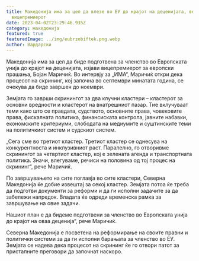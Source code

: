 ```yaml
---
title: Македонија има за цел да влезе во ЕУ до крајот на деценијата, вели
  вицепремиерот
date: 2023-04-02T23:29:46.935Z
category: македонија
featured: true
featuredImage: ../img/eubrzobiftek.png.webp
author: Вардарски
---
```


Македонија има за цел да биде подготвена за членство во Европската унија до крајот на деценијата, изјави вицепремиерот за европски прашања, Бојан Маричиќ. Во интервју за „ИМА“, Маричиќ откри дека процесот на скрининг, кој започна во септември минатата година, се очекува да биде завршен до ноември.

Земјата го заврши скринингот за два клучни кластери – кластерот за основни вредности и кластерот на внатрешниот пазар. Тие вклучуваат теми како што се правдата, судството, основните права, човековите права, фискалната политика, финансиската контрола, јавните набавки, економските критериуми, слободата на медиумите и суштинските теми на политичкиот систем и судскиот систем.

„Сега сме во третиот кластер. Третиот кластер се однесува на конкурентноста и инклузивниот раст. Паралелно, го отворивме скринингот за четвртиот кластер, кој е зелената агенда и транспортната политика. Значи, влегуваме, речиси на половина од тој процес на скрининг“, рече Маричиќ.

По завршувањето на сите поглавја во сите кластери, Северна Македонија ќе добие извештај за секој кластер. Земјата потоа ќе треба да подготви документи за реформи и да ги исполни задачите за да забележи напредок. Владата ќе одреди временска рамка за завршување на овие задачи.

Нашиот план е да бидеме подготвени за членство во Европската унија до крајот на оваа деценија“, рече Маричиќ.

Северна Македонија е посветена на реформирање на своите правни и политички системи за да ги исполни барањата за членство во ЕУ. Земјата се надева дека процесот на скрининг ќе го отвори патот за пристапните преговори да започнат наскоро.
